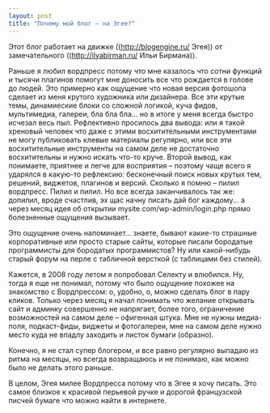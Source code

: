```yaml
---
layout: post
title: "Почему мой блог – на Эгее?"
---
```

Этот блог работает на движке ((http://blogengine.ru/ Эгея)) от замечательного ((http://ilyabirman.ru/ Ильи Бирмана)). 

Раньше я любил вордпресс потому что мне казалось что сотни функций и тысячи плагинов помогут мне доносить все что рождается в голове до людей. Это примерно как ощущение что новая версия фотошопа сделает из меня крутого художника или дизайнера. Все эти крутые темы, динамиеские блоки со сложной логикой, куча фидов, мультимедиа, галереи, бла бла бла... но в итоге у меня всегда быстро исчезал весь пыл. Рефлективно просилось два вывода: или я такой хреновый человек что даже с этими восхитительными инструментами не могу публиковать клевые материалы регулярно, или все эти восхитительные инструменты на самом деле не достаточно восхитительны и нужно искать что-то круче. Второй вывод, как понимаете, приятнее и легче для восприятия – поэтому чаще всего я ударялся в какую-то рефлексию: бесконечный поиск новых крутых тем, решений, виджетов, плагинов и версий. Сколько я помню – пилил вордпресс. Пилил и пилил. Но все всегда заканчивалось так же: допилил, вроде счастлив, эх щас начну писать дай бог каждому... а через месяц идея об открытии mysite.com/wp-admin/login.php прямо болезненные ощущения вызывает. 

Это ощущение очень напоминает... знаете, бывают какие-то страшные корпоративные или просто старые сайты, которые писали бородатые программисты для бородатых программистов? Ну или какой-нибудь старый форум на перле с табличной версткой (с таблицами без стилей).

Кажется, в 2008 году летом я попробовал Селекту и влюбился. Ну, тогда я еще не понимал, потому что было ощущение похожее на знакомство с Вордпрессом: о, удобно, о, можно сделать блог в пару кликов. Только через месяц я начал понимать что желание открывать сайт и админку совершенно не напрягает, более того, ограничение возможностей на самом деле – офигенная штука. Мне не нужны медиа-поля, подкаст-фиды, виджеты и фотогалереи, мне на самом деле нужно место куда не впадлу заходить и листок бумаги (образно).

Конечно, я не стал супер блогером, и все равно регулярно выпадаю из ритма на месяцы, но всегда возвращаюсь и не понимаю, как можно было не делать этого раньше.

В целом, Эгея милее Вордпресса потому что в Эгее я хочу писать. Это самое близкое к красивой перьевой ручке и дорогой французской писчей бумаге что можно найти в интернете.
